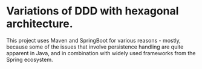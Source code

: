 # Variations of DDD with hexagonal architecture.

This project uses Maven and SpringBoot for various reasons - mostly, because some of the issues that involve persistence handling are quite apparent in Java, and in combination with widely used frameworks from the Spring ecosystem.
 
